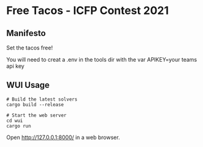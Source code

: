 # Free Tacos - ICFP Contest 2021

## Manifesto

Set the tacos free!

You will need to creat a .env in the tools dir with the var APIKEY=your teams api key

## WUI Usage
```
# Build the latest solvers
cargo build --release

# Start the web server
cd wui
cargo run
```

Open http://127.0.0.1:8000/ in a web browser.